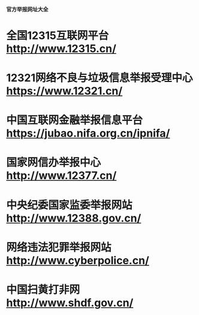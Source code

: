 #### 官方举报网址大全
# 全国12315互联网平台 http://www.12315.cn/
# 12321网络不良与垃圾信息举报受理中心 https://www.12321.cn/
# 中国互联网金融举报信息平台 https://jubao.nifa.org.cn/ipnifa/
# 国家网信办举报中心 http://www.12377.cn/
# 中央纪委国家监委举报网站 http://www.12388.gov.cn/
# 网络违法犯罪举报网站 http://www.cyberpolice.cn/
# 中国扫黄打非网 http://www.shdf.gov.cn/

